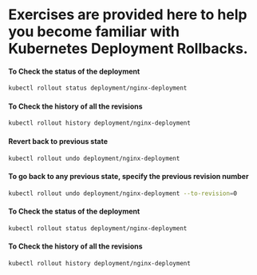 # Exercises are provided here to help you become familiar with Kubernetes Deployment Rollbacks.


#### To Check the status of the deployment
```bash
kubectl rollout status deployment/nginx-deployment
```


#### To Check  the history of all the revisions
```bash
kubectl rollout history deployment/nginx-deployment
```


#### Revert back to previous state
```bash
kubectl rollout undo deployment/nginx-deployment
```

#### To go back to any previous state, specify the previous revision number
```bash
kubectl rollout undo deployment/nginx-deployment --to-revision=0
```
#### To Check the status of the deployment
```bash
kubectl rollout status deployment/nginx-deployment
```

#### To Check  the history of all the revisions
```bash
kubectl rollout history deployment/nginx-deployment
```